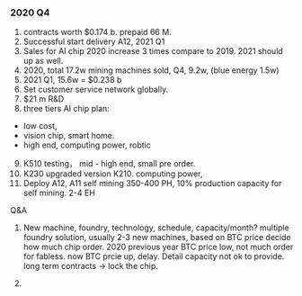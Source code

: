 ### 2020 Q4

1. contracts worth $0.174 b. prepaid 66 M. 
2. Successful start delivery A12, 2021 Q1
3. Sales for AI chip 2020 increase 3 times compare to 2019. 2021 should up as well. 
4. 2020, total 17.2w mining machines sold, Q4, 9.2w, (blue energy 1.5w)
5. 2021 Q1, 15.6w = $0.238 b 
6. Set customer service network globally.
7. $21 m R&D
8. three tiers AI chip plan: 
  - low cost,
  - vision chip, smart home.
  - high end, computing power, robtic
9. K510 testing， mid - high end, small pre order. 
10. K230 upgraded version K210. computing power,
11. Deploy A12, A11 self mining 350-400 PH, 10% production capacity for self mining. 2-4 EH

Q&A
1. New machine, foundry, technology, schedule, capacity/month?
  multiple foundry solution, usually 2-3 new machines, 
  based on BTC price decide how much chip order. 2020 previous year BTC price low, not much order for fabless. now BTC prcie up, delay. 
  Detail capacity not ok to provide. 
  long term contracts -> lock the chip. 
  
2. 
